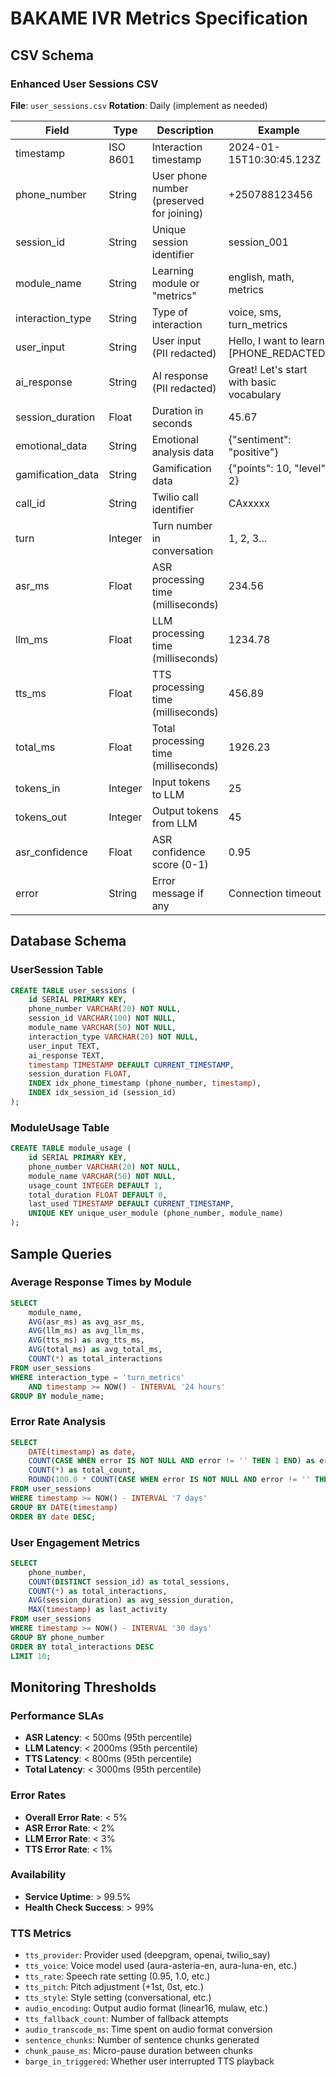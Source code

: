 # BAKAME IVR Metrics Specification

## CSV Schema

### Enhanced User Sessions CSV
**File**: `user_sessions.csv`
**Rotation**: Daily (implement as needed)

| Field | Type | Description | Example |
|-------|------|-------------|---------|
| timestamp | ISO 8601 | Interaction timestamp | 2024-01-15T10:30:45.123Z |
| phone_number | String | User phone number (preserved for joining) | +250788123456 |
| session_id | String | Unique session identifier | session_001 |
| module_name | String | Learning module or "metrics" | english, math, metrics |
| interaction_type | String | Type of interaction | voice, sms, turn_metrics |
| user_input | String | User input (PII redacted) | Hello, I want to learn [PHONE_REDACTED] |
| ai_response | String | AI response (PII redacted) | Great! Let's start with basic vocabulary |
| session_duration | Float | Duration in seconds | 45.67 |
| emotional_data | String | Emotional analysis data | {"sentiment": "positive"} |
| gamification_data | String | Gamification data | {"points": 10, "level": 2} |
| call_id | String | Twilio call identifier | CAxxxxx |
| turn | Integer | Turn number in conversation | 1, 2, 3... |
| asr_ms | Float | ASR processing time (milliseconds) | 234.56 |
| llm_ms | Float | LLM processing time (milliseconds) | 1234.78 |
| tts_ms | Float | TTS processing time (milliseconds) | 456.89 |
| total_ms | Float | Total processing time (milliseconds) | 1926.23 |
| tokens_in | Integer | Input tokens to LLM | 25 |
| tokens_out | Integer | Output tokens from LLM | 45 |
| asr_confidence | Float | ASR confidence score (0-1) | 0.95 |
| error | String | Error message if any | Connection timeout |

## Database Schema

### UserSession Table
```sql
CREATE TABLE user_sessions (
    id SERIAL PRIMARY KEY,
    phone_number VARCHAR(20) NOT NULL,
    session_id VARCHAR(100) NOT NULL,
    module_name VARCHAR(50) NOT NULL,
    interaction_type VARCHAR(20) NOT NULL,
    user_input TEXT,
    ai_response TEXT,
    timestamp TIMESTAMP DEFAULT CURRENT_TIMESTAMP,
    session_duration FLOAT,
    INDEX idx_phone_timestamp (phone_number, timestamp),
    INDEX idx_session_id (session_id)
);
```

### ModuleUsage Table
```sql
CREATE TABLE module_usage (
    id SERIAL PRIMARY KEY,
    phone_number VARCHAR(20) NOT NULL,
    module_name VARCHAR(50) NOT NULL,
    usage_count INTEGER DEFAULT 1,
    total_duration FLOAT DEFAULT 0,
    last_used TIMESTAMP DEFAULT CURRENT_TIMESTAMP,
    UNIQUE KEY unique_user_module (phone_number, module_name)
);
```

## Sample Queries

### Average Response Times by Module
```sql
SELECT 
    module_name,
    AVG(asr_ms) as avg_asr_ms,
    AVG(llm_ms) as avg_llm_ms,
    AVG(tts_ms) as avg_tts_ms,
    AVG(total_ms) as avg_total_ms,
    COUNT(*) as total_interactions
FROM user_sessions 
WHERE interaction_type = 'turn_metrics'
    AND timestamp >= NOW() - INTERVAL '24 hours'
GROUP BY module_name;
```

### Error Rate Analysis
```sql
SELECT 
    DATE(timestamp) as date,
    COUNT(CASE WHEN error IS NOT NULL AND error != '' THEN 1 END) as error_count,
    COUNT(*) as total_count,
    ROUND(100.0 * COUNT(CASE WHEN error IS NOT NULL AND error != '' THEN 1 END) / COUNT(*), 2) as error_rate_percent
FROM user_sessions 
WHERE timestamp >= NOW() - INTERVAL '7 days'
GROUP BY DATE(timestamp)
ORDER BY date DESC;
```

### User Engagement Metrics
```sql
SELECT 
    phone_number,
    COUNT(DISTINCT session_id) as total_sessions,
    COUNT(*) as total_interactions,
    AVG(session_duration) as avg_session_duration,
    MAX(timestamp) as last_activity
FROM user_sessions 
WHERE timestamp >= NOW() - INTERVAL '30 days'
GROUP BY phone_number
ORDER BY total_interactions DESC
LIMIT 10;
```

## Monitoring Thresholds

### Performance SLAs
- **ASR Latency**: < 500ms (95th percentile)
- **LLM Latency**: < 2000ms (95th percentile)  
- **TTS Latency**: < 800ms (95th percentile)
- **Total Latency**: < 3000ms (95th percentile)

### Error Rates
- **Overall Error Rate**: < 5%
- **ASR Error Rate**: < 2%
- **LLM Error Rate**: < 3%
- **TTS Error Rate**: < 1%

### Availability
- **Service Uptime**: > 99.5%
- **Health Check Success**: > 99%

### TTS Metrics
- `tts_provider`: Provider used (deepgram, openai, twilio_say)
- `tts_voice`: Voice model used (aura-asteria-en, aura-luna-en, etc.)
- `tts_rate`: Speech rate setting (0.95, 1.0, etc.)
- `tts_pitch`: Pitch adjustment (+1st, 0st, etc.)
- `tts_style`: Style setting (conversational, etc.)
- `audio_encoding`: Output audio format (linear16, mulaw, etc.)
- `tts_fallback_count`: Number of fallback attempts
- `audio_transcode_ms`: Time spent on audio format conversion
- `sentence_chunks`: Number of sentence chunks generated
- `chunk_pause_ms`: Micro-pause duration between chunks
- `barge_in_triggered`: Whether user interrupted TTS playback
